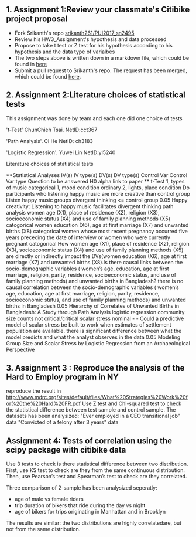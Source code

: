 ## 1. Assignment 1:Review your classmate's Citibike project proposal
- Fork Srikanth's repo [srikanth261/PUI2017_sn2495](https://github.com/srikanth261/PUI2017_sn2495)
- Review his HW3_Assignment's hypothesis and data processed
- Propose to take t test or Z test for his hypothesis according to his hypothesis and the data type of varialbes
- The two steps above is written down in a markdown file, which could be found in [here](https://github.com/picniclin/PUI2017_sn2495/blob/master/HW3_sn2495/CitibikeReview_yl5240.md) 
- Submit a pull request to Srikanth's repo. The request has been merged, which could be found [here](https://github.com/srikanth261/PUI2017_sn2495/tree/master/HW3_sn2495).

## 2. Assignment 2:Literature choices of statistical tests

This assignment was done by team and each one did one choice of tests

't-Test' ChunChieh Tsai. NetID:cct367

'Path Analysis'. Ci He   NetID: ch3183

'Logistic Regression'. Yuwei Lin NetID:yl5240

Literature choices of statistical tests

**Statistical Analyses	IV(s)	IV type(s)	DV(s)	DV type(s)	Control Var	Control Var type	Question to be answered	H0	alpha	link to paper **
t-Test	1, types of music	categorical	1, mood condition	ordinary	2, lights, place	condition	Do participants who listening happy music are more creative than control group	Listen happy music groups divergent thinking <= control group	0.05	Happy creativity: Listening to happy music facilitates divergent thinking
path analysis	women age (X1), place of residence (X2), religion (X3), socioeconomic status (X4) and use of family planning methods (X5)	catogorical	women education (X6), age at first marriage (X7) and unwanted births (X8)	categorical	women whose most recent pregnancy occurred five years preceding the date of interview or women who were currently pregnant	catogorical	How women age (X1), place of residence (X2), religion (X3), socioeconomic status (X4) and use of family planning methods (X5) are directly or indirectly impact the DVs(women education (X6), age at first marriage (X7) and unwanted births (X8).Is there causal links between the socio-demographic variables ( women’s age, education, age at first marriage, religion, parity, residence, socioeconomic status, and use of family planning methods) and unwanted births in Bangladesh?	there is no causal correlation between the socio-demographic variables ( women’s age, education, age at first marriage, religion, parity, residence, socioeconomic status, and use of family planning methods) and unwanted births in Bangladesh	0.05	Hierarchy of Correlates of Unwanted Births in Bangladesh: A Study through Path Analysis
logistic regression	community size	counts	not critical/critical scalar stress	nominal	-	-	Could a predictive model of scalar stress be built to work when estimates of settlement population are available.	there is significant difference between what the model predicts and what the analyst observes in the data	0.05	Modeling Group Size and Scalar Stress by Logistic Regression from an Archaeological Perspective


## 3. Assignment 3 : Reproduce the analysis of the Hard to Employ program in NY

reproduce the result in http://www.mdrc.org/sites/default/files/What%20Strategies%20Work%20for%20the%20Hard%20FR.pdf
Use Z test and Chi-squared test to check the statistical difference between test sample and control sample.
The datasets has been analysized:
"Ever employed in a CEO transitional job" data
"Convicted of a felony after 3 years" data

## Assignment 4: Tests of correlation using the scipy package with citibike data

Use 3 tests to check is there statistical difference between two distribution. 
First, use KS test to check are they from the same continuous distribution.
Then, use Pearson’s test and Spearman’s test to check are they correlated.

Three comparison of 2-sample has been analysized seperatly:
- age of male vs female riders
- trip duration of bikers that ride during the day vs night
- age of bikers for trips originating in Manhattan and in Brooklyn

The results are similar:
the two distributions are highly correlatedare, but not from the same distribution.

